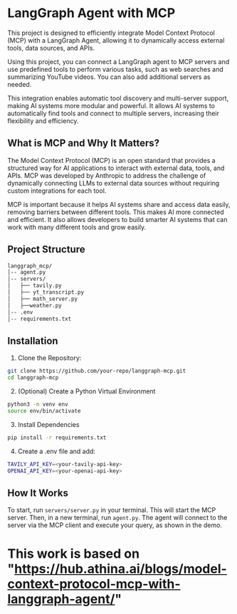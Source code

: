 # LangGraph Agent with MCP
This project is designed to efficiently integrate Model Context Protocol (MCP) with a LangGraph Agent, allowing it to dynamically access external tools, data sources, and APIs.

Using this project, you can connect a LangGraph agent to MCP servers and use predefined tools to perform various tasks, such as web searches and summarizing YouTube videos. You can also add additional servers as needed.

This integration enables automatic tool discovery and multi-server support, making AI systems more modular and powerful. It allows AI systems to automatically find tools and connect to multiple servers, increasing their flexibility and efficiency.


## What is MCP and Why It Matters?

The Model Context Protocol (MCP) is an open standard that provides a structured way for AI applications to interact with external data, tools, and APIs. MCP was developed by Anthropic to address the challenge of dynamically connecting LLMs to external data sources without requiring custom integrations for each tool.

MCP is important because it helps AI systems share and access data easily, removing barriers between different tools. This makes AI more connected and efficient. It also allows developers to build smarter AI systems that can work with many different tools and grow easily.

## Project Structure

```bash
langgraph_mcp/
│-- agent.py  
│-- servers/
│   ├── tavily.py          
│   ├── yt_transcript.py   
│   ├── math_server.py 
│   ├──weather.py
│-- .env          
│-- requirements.txt   

```

## Installation

1. Clone the Repository:
```bash
git clone https://github.com/your-repo/langgraph-mcp.git
cd langgraph-mcp
```
2. (Optional) Create a Python Virtual Environment

```bash
python3 -m venv env
source env/bin/activate
```

3. Install Dependencies
```bash
pip install -r requirements.txt
```
4. Create a .env file and add:
```bash
TAVILY_API_KEY=<your-tavily-api-key>
OPENAI_API_KEY=<your-openai-api-key>
```

## How It Works
To start, run ```servers/server.py``` in your terminal. This will start the MCP server. Then, in a new terminal, run ```agent.py```. The agent will connect to the server via the MCP client and execute your query, as shown in the demo.

# This work is based on "https://hub.athina.ai/blogs/model-context-protocol-mcp-with-langgraph-agent/"